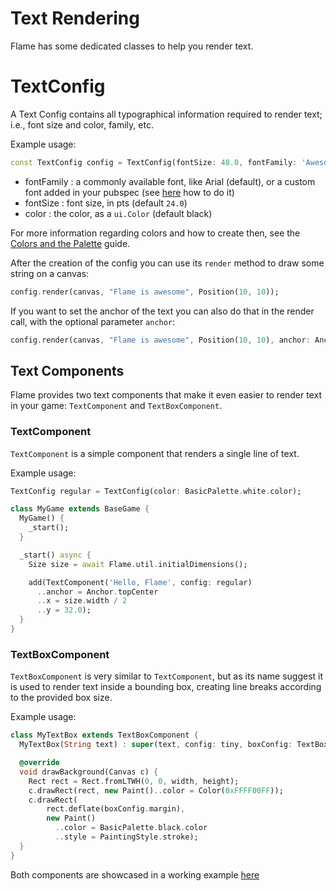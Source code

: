 # Text Rendering

Flame has some dedicated classes to help you render text.

# TextConfig

A Text Config contains all typographical information required to render text; i.e., font size and color, family, etc.

Example usage:

```dart
const TextConfig config = TextConfig(fontSize: 48.0, fontFamily: 'Awesome Font');
```

* fontFamily : a commonly available font, like Arial (default), or a custom font added in your pubspec (see [here](https://flutter.io/custom-fonts/) how to do it)
* fontSize : font size, in pts (default `24.0`)
* color : the color, as a `ui.Color` (default black)

For more information regarding colors and how to create then, see the [Colors and the Palette](/doc/palette.md) guide.

After the creation of the config you can use its `render` method to draw some string on a canvas:

```dart
config.render(canvas, "Flame is awesome", Position(10, 10));
```

If you want to set the anchor of the text you can also do that in the render call, with the optional parameter `anchor`:

```dart
config.render(canvas, "Flame is awesome", Position(10, 10), anchor: Anchor.topCenter);
```

## Text Components

Flame provides two text components that make it even easier to render text in your game: `TextComponent` and `TextBoxComponent`.

### TextComponent

`TextComponent` is a simple component that renders a single line of text.

Example usage:

```dart
TextConfig regular = TextConfig(color: BasicPalette.white.color);

class MyGame extends BaseGame {
  MyGame() {
    _start();
  }

  _start() async {
    Size size = await Flame.util.initialDimensions();

    add(TextComponent('Hello, Flame', config: regular)
      ..anchor = Anchor.topCenter
      ..x = size.width / 2
      ..y = 32.0);
  }
}
```

### TextBoxComponent

`TextBoxComponent` is very similar to `TextComponent`, but as its name suggest it is used to render text inside a bounding box, creating line breaks according to the provided box size.

Example usage:

```dart
class MyTextBox extends TextBoxComponent {
  MyTextBox(String text) : super(text, config: tiny, boxConfig: TextBoxConfig(timePerChar: 0.05));

  @override
  void drawBackground(Canvas c) {
    Rect rect = Rect.fromLTWH(0, 0, width, height);
    c.drawRect(rect, new Paint()..color = Color(0xFFFF00FF));
    c.drawRect(
        rect.deflate(boxConfig.margin),
        new Paint()
          ..color = BasicPalette.black.color
          ..style = PaintingStyle.stroke);
  }
}
```

Both components are showcased in a working example [here](https://github.com/luanpotter/flame/tree/master/doc/examples/text)

